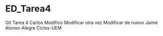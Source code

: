 # ED_Tarea4
Git Tarea 4
Carlos
Modifico
Modificar otra vez
Modificar de nuevo
Jaime Alonso-Alegre
Ciclos-UEM
